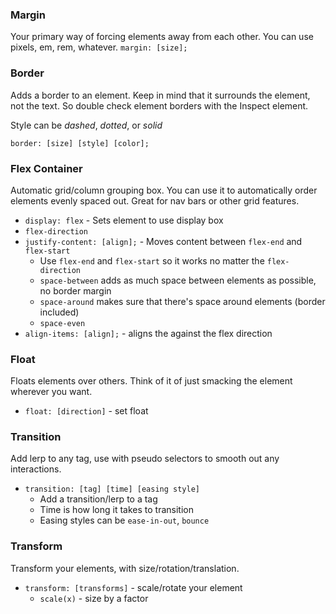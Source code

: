 ### Margin
Your primary way of forcing elements away from each other. You can use pixels, em, rem, whatever.
`margin: [size];`
### Border
Adds a border to an element. Keep in mind that it surrounds the element, not the text. So double check element borders with the Inspect element.

Style can be *dashed*, *dotted*, or *solid*

`border: [size] [style] [color];`

### Flex Container
Automatic grid/column grouping box. You can use it to automatically order elements evenly spaced out. Great for nav bars or other grid features.

- `display: flex` - Sets element to use display box
- `flex-direction`
- `justify-content: [align];` - Moves content between `flex-end` and `flex-start`
	- Use `flex-end` and `flex-start` so it works no matter the `flex-direction`
	- `space-between` adds as much space between elements as possible, no border margin
	- `space-around` makes sure that there's space around elements (border included)
	- `space-even` 
- `align-items: [align];` - aligns the against the flex direction

### Float
Floats elements over others. Think of it of just smacking the element wherever you want. 
- `float: [direction]` - set float

### Transition
Add lerp to any tag, use with pseudo selectors to smooth out any interactions.

- `transition: [tag] [time] [easing style]`
	- Add a transition/lerp to a tag
	- Time is how long it takes to transition
	- Easing styles can be `ease-in-out`, `bounce`

### Transform
Transform your elements, with size/rotation/translation.

- `transform: [transforms]` - scale/rotate your element
	- `scale(x)` - size by a factor